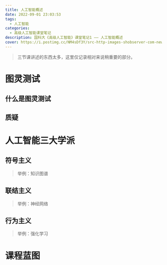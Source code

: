 ```yaml
---
title: 人工智能概述
date: 2022-09-01 23:03:53
tags: 
  - 人工智能
categories:
  - 高级人工智能课堂笔记
description: 国科大《高级人工智能》课堂笔记1 —— 人工智能概述
cover: https://i.postimg.cc/NM4sDf3Y/src-http-images-shobserver-com-news-690-390-2021-7-8-298e6ac3898644cbab1322705eac8c15-jpeg-refer-h.webp
---
```


> 三节课讲述的东西太多，这里仅记录相对来说稍重要的部分。

# 图灵测试
## 什么是图灵测试

## 质疑

# 人工智能三大学派
## 符号主义

> 举例：知识图谱

## 联结主义

> 举例：神经网络

## 行为主义

> 举例：强化学习

# 课程蓝图

